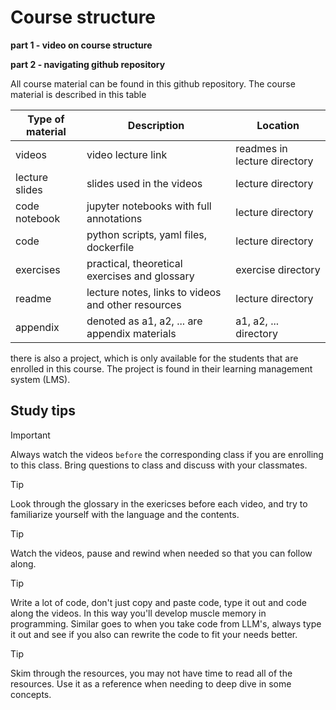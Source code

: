 # Course structure

**part 1 - video on course structure**

<!-- <a href="https://www.youtube.com/watch?v=YZxZt7plGyI" target="_blank">
  <img src="https://github.com/kokchun/assets/blob/main/python_videos/course_structure.png?raw=true" alt="course structure" width="600">
</a> -->

**part 2 - navigating github repository**

<!--
<a href="https://youtu.be/woVKB99-KFg" target="_blank">
  <img src="https://github.com/kokchun/assets/blob/main/sql/01_course_structure_2.png?raw=true" alt="dbeaver navigation" width="600">
</a> -->

All course material can be found in this github repository. The course material is described in this table

| Type of material | Description                                        | Location                     |
| ---------------- | -------------------------------------------------- | ---------------------------- |
| videos           | video lecture link                                 | readmes in lecture directory |
| lecture slides   | slides used in the videos                          | lecture directory            |
| code notebook    | jupyter notebooks with full annotations            | lecture directory            |
| code             | python scripts, yaml files, dockerfile             | lecture directory            |
| exercises        | practical, theoretical exercises and glossary      | exercise directory           |
| readme           | lecture notes, links to videos and other resources | lecture directory            |
| appendix         | denoted as a1, a2, ... are appendix materials      | a1, a2, ... directory        |

there is also a project, which is only available for the students that are enrolled in this course. The project is found in their learning management system (LMS).

## Study tips

> [!IMPORTANT]
> Always watch the videos `before` the corresponding class if you are enrolling to this class. Bring questions to class and discuss with your classmates.

> [!TIP]
> Look through the glossary in the exericses before each video, and try to familiarize yourself with the language and the contents.

> [!TIP]
> Watch the videos, pause and rewind when needed so that you can follow along.

> [!TIP]
> Write a lot of code, don't just copy and paste code, type it out and code along the videos. In this way you'll develop muscle memory in programming. Similar goes to when you take code from LLM's, always type it out and see if you also can rewrite the code to fit your needs better.

> [!TIP]
> Skim through the resources, you may not have time to read all of the resources. Use it as a reference when needing to deep dive in some concepts.
